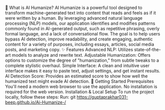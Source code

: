 🤖 What is AI Humanize?
AI Humanize is a powerful tool designed to transform machine-generated text into content that reads and feels as if it were written by a human. By leveraging advanced natural language processing (NLP) models, our application identifies and modifies patterns commonly found in AI-generated output, such as repetitive phrasing, overly formal language, and a lack of conversational flow.
The goal is to help users bypass AI detection, improve readability, and create engaging, authentic content for a variety of purposes, including essays, articles, social media posts, and marketing copy.
✨ Features
Advanced NLP: Utilizes state-of-the-art models to analyze and rewrite text.
Adjustable Humanization: Offers options to customize the degree of "humanization," from subtle tweaks to a complete stylistic overhaul.
Simple Interface: A clean and intuitive user interface makes it easy to paste text, adjust settings, and get instant results.
AI Detection Score: Provides an estimated score to show how well the humanized text might evade AI detection.
🚀 Getting Started
Prerequisites
You'll need a modern web browser to use the application. No installation is required for the web version.
Installation & Local Setup
To run the project locally, follow these steps:
Run: git https://guptaprakhar031-beep.github.io/Ai-Humanize-/

